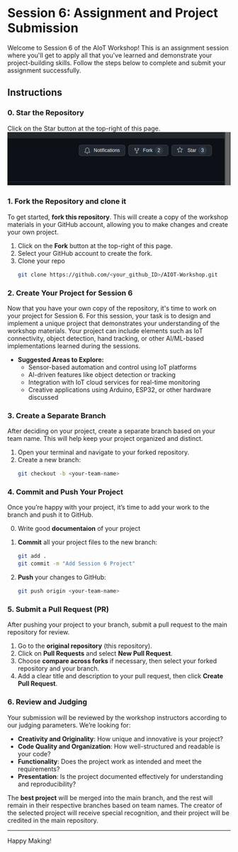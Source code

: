 # Session 6: Assignment and Project Submission

Welcome to Session 6 of the AIoT Workshop! This is an assignment session where you'll get to apply all that you've learned and demonstrate your project-building skills. Follow the steps below to complete and submit your assignment successfully.

## Instructions
### 0. Star the Repository
Click on the Star button at the top-right of this page.
![fork_n_star](./Session-6/fork_star.png)
### 1. Fork the Repository and clone it

To get started, **fork this repository**. This will create a copy of the workshop materials in your GitHub account, allowing you to make changes and create your own project.

1. Click on the **Fork** button at the top-right of this page.
2. Select your GitHub account to create the fork.
3. Clone your repo
      ```bash
   git clone https://github.com/<your_github_ID>/AIOT-Workshop.git
   ```

### 2. Create Your Project for Session 6

Now that you have your own copy of the repository, it's time to work on your project for Session 6. For this session, your task is to design and implement a unique project that demonstrates your understanding of the workshop materials. Your project can include elements such as IoT connectivity, object detection, hand tracking, or other AI/ML-based implementations learned during the sessions.

- **Suggested Areas to Explore:**
  - Sensor-based automation and control using IoT platforms
  - AI-driven features like object detection or tracking
  - Integration with IoT cloud services for real-time monitoring
  - Creative applications using Arduino, ESP32, or other hardware discussed

### 3. Create a Separate Branch

After deciding on your project, create a separate branch based on your team name. This will help keep your project organized and distinct.

1. Open your terminal and navigate to your forked repository.
2. Create a new branch:
   ```bash
   git checkout -b <your-team-name>
   ```

### 4. Commit and Push Your Project

Once you’re happy with your project, it’s time to add your work to the branch and push it to GitHub.

0. Write good **documentaion** of your project

1. **Commit** all your project files to the new branch:
   ```bash
   git add .
   git commit -m "Add Session 6 Project"
   ```
2. **Push** your changes to GitHub:
   ```bash
   git push origin <your-team-name>
   ```

### 5. Submit a Pull Request (PR)

After pushing your project to your branch, submit a pull request to the main repository for review.

1. Go to the **original repository** (this repository).
2. Click on **Pull Requests** and select **New Pull Request**.
3. Choose **compare across forks** if necessary, then select your forked repository and your branch.
4. Add a clear title and description to your pull request, then click **Create Pull Request**.

### 6. Review and Judging

Your submission will be reviewed by the workshop instructors according to our judging parameters. We’re looking for:

- **Creativity and Originality**: How unique and innovative is your project?
- **Code Quality and Organization**: How well-structured and readable is your code?
- **Functionality**: Does the project work as intended and meet the requirements?
- **Presentation**: Is the project documented effectively for understanding and reproducibility?

The **best project** will be merged into the main branch, and the rest will remain in their respective branches based on team names. The creator of the selected project will receive special recognition, and their project will be credited in the main repository.

---

Happy Making!
